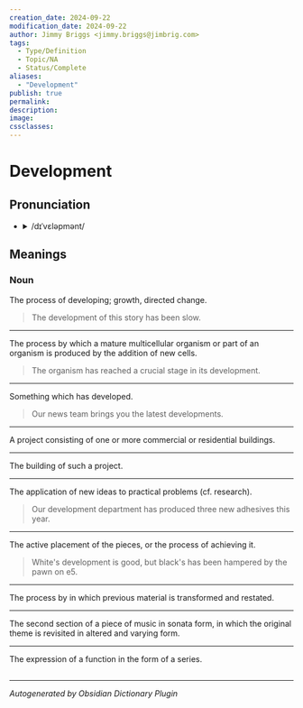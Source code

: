 ```yaml
---
creation_date: 2024-09-22
modification_date: 2024-09-22
author: Jimmy Briggs <jimmy.briggs@jimbrig.com>
tags:
  - Type/Definition
  - Topic/NA
  - Status/Complete
aliases:
  - "Development"
publish: true
permalink:
description:
image:
cssclasses:
---
```


# Development

## Pronunciation

- <details><summary>/dɪˈvɛləpmənt/</summary><audio controls><source src="https://api.dictionaryapi.dev/media/pronunciations/en/development-us.mp3"></audio></details>

## Meanings

### Noun

The process of developing; growth, directed change.

> The development of this story has been slow.

---

The process by which a mature multicellular organism or part of an organism is produced by the addition of new cells.

> The organism has reached a crucial stage in its development.

---

Something which has developed.

> Our news team brings you the latest developments.

---

A project consisting of one or more commercial or residential buildings.

---

The building of such a project.

---

The application of new ideas to practical problems (cf. research).

> Our development department has produced three new adhesives this year.

---

The active placement of the pieces, or the process of achieving it.

> White's development is good, but black's has been hampered by the pawn on e5.

---

The process by in which previous material is transformed and restated.

---

The second section of a piece of music in sonata form, in which the original theme is revisited in altered and varying form.

---

The expression of a function in the form of a series.



## 



***

*Autogenerated by Obsidian Dictionary Plugin*
